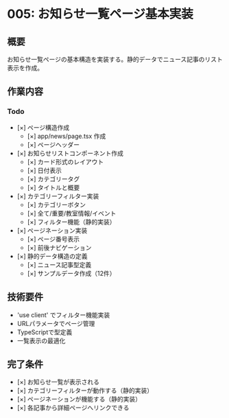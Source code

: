 # 005: お知らせ一覧ページ基本実装

## 概要
お知らせ一覧ページの基本構造を実装する。静的データでニュース記事のリスト表示を作成。

## 作業内容

### Todo
- [×] ページ構造作成
  - [×] app/news/page.tsx 作成
  - [×] ページヘッダー
- [×] お知らせリストコンポーネント作成
  - [×] カード形式のレイアウト
  - [×] 日付表示
  - [×] カテゴリータグ
  - [×] タイトルと概要
- [×] カテゴリーフィルター実装
  - [×] カテゴリーボタン
  - [×] 全て/重要/教室情報/イベント
  - [×] フィルター機能（静的実装）
- [×] ページネーション実装
  - [×] ページ番号表示
  - [×] 前後ナビゲーション
- [×] 静的データ構造の定義
  - [×] ニュース記事型定義
  - [×] サンプルデータ作成（12件）

## 技術要件
- 'use client' でフィルター機能実装
- URLパラメータでページ管理
- TypeScriptで型定義
- 一覧表示の最適化

## 完了条件
- [×] お知らせ一覧が表示される
- [×] カテゴリーフィルターが動作する（静的実装）
- [×] ページネーションが機能する（静的実装）
- [×] 各記事から詳細ページへリンクできる